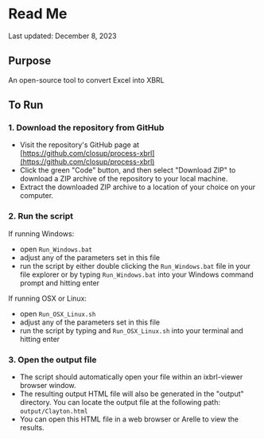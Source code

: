 # Read Me

Last updated: December 8, 2023

## Purpose

An open-source tool to convert Excel into XBRL

## To Run

### 1. Download the repository from GitHub

 - Visit the repository's GitHub page at [https://github.com/closup/process-xbrl](https://github.com/closup/process-xbrl)
 - Click the green "Code" button, and then select "Download ZIP" to download a ZIP archive of the repository to your local machine.
 - Extract the downloaded ZIP archive to a location of your choice on your computer.

 ### 2. Run the script

If running Windows:
 - open `Run_Windows.bat`
 - adjust any of the parameters set in this file
 - run the script by either double clicking the `Run_Windows.bat` file in your file explorer or by typing `Run_Windows.bat` into your Windows command prompt and hitting enter

 If running OSX or Linux:
 - open `Run_OSX_Linux.sh`
 - adjust any of the parameters set in this file
 - run the script by typing and `Run_OSX_Linux.sh` into your terminal and hitting enter

### 3. Open the output file

 - The script should automatically open your file within an ixbrl-viewer browser window.
 - The resulting output HTML file will also be generated in the "output" directory. You can locate the output file at the following path: `output/Clayton.html`
 - You can open this HTML file in a web browser or Arelle to view the results.
